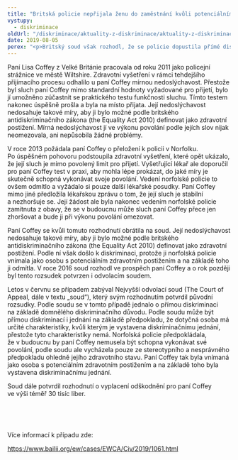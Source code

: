 ```yaml
---
title: "Britská policie nepřijala ženu do zaměstnání kvůli potenciálnímu zdravotnímu postižení"
vystupy:
  - diskriminace
oldUrl: "/diskriminace/aktuality-z-diskriminace/aktuality-z-diskriminace-2019/britska-policie-neprijala-zenu-do-zamestnani-kvuli-potencialnimu-zdravotnimu-postizeni/"
date: 2019-08-05
perex: "<p>Britský soud však rozhodl, že se policie dopustila přímé diskriminace na základě domnělého diskriminačního důvodu.</p>"
---
```


<!-- imported from the old website -->

<p>Paní Lisa Coffey z Velké Británie pracovala od roku 2011 jako policejní strážnice ve městě Wiltshire. Zdravotní vyšetření v rámci tehdejšího přijímacího procesu odhalilo u paní Coffey mírnou nedoslýchavost. Přestože byl sluch paní Coffey mimo standardní hodnoty vyžadované pro přijetí, bylo jí umožněno zúčastnit se praktického testu funkčnosti sluchu. Tímto testem nakonec úspěšně prošla a byla na místo přijata. Její nedoslýchavost nedosahuje takové míry, aby ji bylo možné podle britského antidiskriminačního zákona (the Equality Act 2010) definovat jako zdravotní postižení. Mírná nedoslýchavost jí ve výkonu povolání podle jejích slov nijak neomezovala, ani nepůsobila žádné problémy.</p> <p>V roce 2013 požádala paní Coffey o přeložení k policii v Norfolku. Po úspěšném pohovoru podstoupila zdravotní vyšetření, které opět ukázalo, že její sluch je mimo povolený limit pro přijetí. Vyšetřující lékař ale doporučil pro paní Coffey test v praxi, aby mohla lépe prokázat, do jaké míry je skutečně schopná vykonávat svoje povolání. Vedení norfolské policie to ovšem odmítlo a vyžádalo si pouze další lékařské posudky. Paní Coffey mimo jiné předložila lékařskou zprávu o tom, že její sluch je stabilní a nezhoršuje se. Její žádost ale byla nakonec vedením norfolské policie zamítnuta z obavy, že se v budoucnu může sluch paní Coffey přece jen zhoršovat a bude ji při výkonu povolání omezovat. </p> <p>Paní Coffey se kvůli tomuto rozhodnutí obrátila na soud. Její nedoslýchavost nedosahuje takové míry, aby ji bylo možné podle britského antidiskriminačního zákona (the Equality Act 2010) definovat jako zdravotní postižení. Podle ní však došlo k diskriminaci, protože ji norfolská policie vnímala jako osobu s potenciálním zdravotním postižením a na základě toho ji odmítla. V roce 2016 soud rozhodl ve prospěch paní Coffey a o rok později byl tento rozsudek potvrzen i odvolacím soudem.</p> <p>Letos v červnu se případem zabýval Nejvyšší odvolací soud (The Court of Appeal, dále v textu „soud“), který svým rozhodnutím potvrdil původní rozsudky. Podle soudu se v tomto případě jednalo o přímou diskriminaci na základě domnělého diskriminačního důvodu. Podle soudu může být přímou diskriminací i jednání na základě předpokladu, že dotyčná osoba má určité charakteristiky, kvůli kterým je vystavena diskriminačnímu jednání, přestože tyto charakteristiky nemá. Norfolská policie předpokládala, že v budoucnu by paní Coffey nemusela být schopna vykonávat své povolání, podle soudu ale vycházela pouze ze stereotypního a nesprávného předpokladu ohledně jejího zdravotního stavu. Paní Coffey tak byla vnímaná jako osoba s potenciálním zdravotním postižením a na základě toho byla vystavena diskriminačnímu jednání. </p> <p>Soud dále potvrdil rozhodnutí o vyplacení odškodnění pro paní Coffey ve výši téměř 30 tisíc liber.</p> <p> </p> <p> </p> <p>Více informací k případu zde:</p> <p><a href="https://www.bailii.org/ew/cases/EWCA/Civ/2019/1061.html" target="_blank">https://www.bailii.org/ew/cases/EWCA/Civ/2019/1061.html</a></p>
